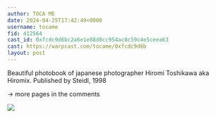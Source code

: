 ```yaml
---
author: TOCA ME
date: 2024-04-25T17:42:49+0000
username: tocame
fid: 412564
cast_id: 0xfcdc9d6bc2a6e1e88d0cc954ac0c59c4e5ceea63
cast: https://warpcast.com/tocame/0xfcdc9d6b
layout: post
---
```

Beautiful photobook of japanese photographer Hiromi Toshikawa aka Hiromix. Published by Steidl, 1998  
  
-> more pages in the comments  

![](https://imagedelivery.net/BXluQx4ige9GuW0Ia56BHw/3c16324b-3709-4d5c-7dde-2b1e90245a00/original)